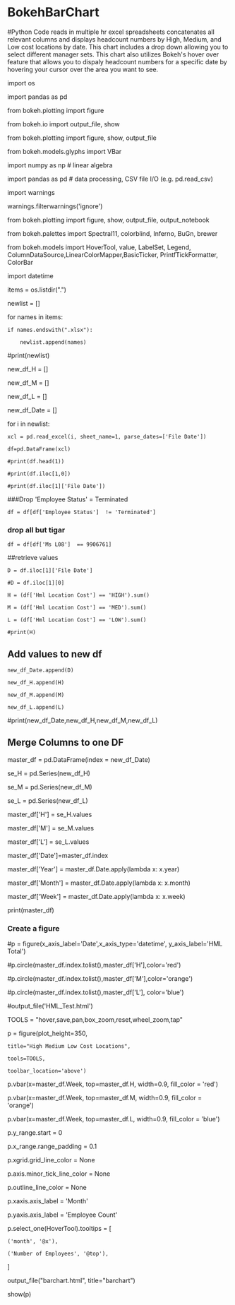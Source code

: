 # BokehBarChart
#Python Code reads in multiple hr excel spreadsheets concatenates all relevant columns and displays headcount numbers by High, Medium, and Low cost locations by date. This chart includes a drop down allowing you to select different manager sets. This chart also utilizes Bokeh's hover over feature that allows you to dispaly headcount numbers for a specific date by hovering your cursor over the area you want to see.

import os

import pandas as pd

from bokeh.plotting import figure

from bokeh.io import output_file, show

from bokeh.plotting import figure, show, output_file

from bokeh.models.glyphs import VBar

import numpy as np # linear algebra

import pandas as pd # data processing, CSV file I/O (e.g. pd.read_csv)

import warnings

warnings.filterwarnings('ignore')

from bokeh.plotting import figure, show, output_file, output_notebook

from bokeh.palettes import Spectral11, colorblind, Inferno, BuGn, brewer

from bokeh.models import HoverTool, value, LabelSet, Legend, ColumnDataSource,LinearColorMapper,BasicTicker, PrintfTickFormatter, ColorBar

import datetime

 

 

items = os.listdir(".")

 

newlist = []

for names in items:

    if names.endswith(".xlsx"):

        newlist.append(names)

#print(newlist)

 

new_df_H = []

new_df_M = []

new_df_L = []

new_df_Date = []

 

for i in newlist:

    xcl = pd.read_excel(i, sheet_name=1, parse_dates=['File Date'])

    df=pd.DataFrame(xcl)

    #print(df.head(1))

    #print(df.iloc[1,0])

    #print(df.iloc[1]['File Date'])

###Drop 'Employee Status' = Terminated

    df = df[df['Employee Status']  != 'Terminated']

### drop all but tigar

    df = df[df['Ms L08']  == 9906761]

 

##retrieve values

    D = df.iloc[1]['File Date']

    #D = df.iloc[1][0]

    H = (df['Hml Location Cost'] == 'HIGH').sum()

    M = (df['Hml Location Cost'] == 'MED').sum()

    L = (df['Hml Location Cost'] == 'LOW').sum()

    #print(H)

## Add values to new df

    new_df_Date.append(D)

    new_df_H.append(H)

    new_df_M.append(M)

    new_df_L.append(L)

 

#print(new_df_Date,new_df_H,new_df_M,new_df_L)

 

## Merge Columns to one DF

master_df = pd.DataFrame(index = new_df_Date)

se_H = pd.Series(new_df_H)

se_M = pd.Series(new_df_M)

se_L = pd.Series(new_df_L)

master_df['H'] = se_H.values

master_df['M'] = se_M.values

master_df['L'] = se_L.values

master_df['Date']=master_df.index

master_df['Year'] = master_df.Date.apply(lambda x: x.year)

master_df['Month'] = master_df.Date.apply(lambda x: x.month)

master_df['Week'] = master_df.Date.apply(lambda x: x.week)

 

print(master_df)

 

 

### Create a figure

 

#p = figure(x_axis_label='Date',x_axis_type='datetime', y_axis_label='HML Total')

#p.circle(master_df.index.tolist(),master_df['H'],color='red')

#p.circle(master_df.index.tolist(),master_df['M'],color='orange')

#p.circle(master_df.index.tolist(),master_df['L'], color='blue')

 

 

 

 

 

#output_file('HML_Test.html')

TOOLS = "hover,save,pan,box_zoom,reset,wheel_zoom,tap"

p = figure(plot_height=350,

    title="High Medium Low Cost Locations",

    tools=TOOLS,

    toolbar_location='above')

 

p.vbar(x=master_df.Week, top=master_df.H, width=0.9, fill_color = 'red')

p.vbar(x=master_df.Week, top=master_df.M, width=0.9, fill_color = 'orange')

p.vbar(x=master_df.Week, top=master_df.L, width=0.9, fill_color = 'blue')

 

p.y_range.start = 0

p.x_range.range_padding = 0.1

p.xgrid.grid_line_color = None

p.axis.minor_tick_line_color = None

p.outline_line_color = None

p.xaxis.axis_label = 'Month'

p.yaxis.axis_label = 'Employee Count'

p.select_one(HoverTool).tooltips = [

    ('month', '@x'),

    ('Number of Employees', '@top'),

]

output_file("barchart.html", title="barchart")

show(p)

